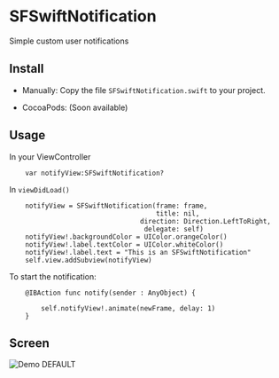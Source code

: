 SFSwiftNotification
=============


Simple custom user notifications


Install
--------------------

* Manually:
Copy the file ```SFSwiftNotification.swift``` to your project.


* CocoaPods: (Soon available)



Usage
--------------------


In your ViewController

``` 
	var notifyView:SFSwiftNotification?
```

In ```viewDidLoad()```

``` 
    notifyView = SFSwiftNotification(frame: frame,
                                     title: nil,
                                 direction: Direction.LeftToRight,
                                  delegate: self)
    notifyView!.backgroundColor = UIColor.orangeColor()
    notifyView!.label.textColor = UIColor.whiteColor()
    notifyView!.label.text = "This is an SFSwiftNotification"
    self.view.addSubview(notifyView)
```

To start the notification:

```
    @IBAction func notify(sender : AnyObject) {
        
        self.notifyView!.animate(newFrame, delay: 1)
    }
```

Screen
--------------------

![Demo DEFAULT](https://raw.github.com/sferrini/SFSwiftNotification/master/Gif/SFSwiftNotification.gif)
